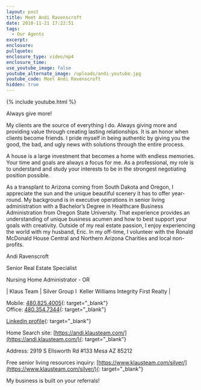 ```yaml
---
layout: post
title: Meet Andi Ravenscroft
date: 2018-11-21 17:22:51
tags:
  - Our Agents
excerpt:
enclosure:
pullquote:
enclosure_type: video/mp4
enclosure_time:
use_youtube_image: false
youtube_alternate_image: /uploads/andi-youtube.jpg
youtube_code: Meet Andi Ravenscroft
hidden: true
---
```


{% include youtube.html %}

Always give more!

My clients are the source of everything I do. Always giving more and providing value through creating lasting relationships. It is an honor when clients become friends. I pride myself in being authentic by giving you the good, the bad, and ugly news with solutions through the entire process.

A house is a large investment that becomes a home with endless memories. Your time and goals are always a focus for me. As a professional, my role is to understand and study your interests to be in the strongest negotiating position possible. &nbsp;

As a transplant to Arizona coming from South Dakota and Oregon, I appreciate the sun and the unique beautiful scenery it has to offer year-round. My background is in executive operations in senior living administration with a Bachelor’s Degree in Healthcare Business Administration from Oregon State University. That experience provides an understanding of unique business acumen and how to best support your goals with creativity. Outside of my real estate passion, I enjoy experiencing the world with my husband, Eric. In my off-time, I volunteer with the Ronald McDonald House Central and Northern Arizona Charities and local non-profits.

Andi Ravenscroft

Senior Real Estate Specialist

Nursing Home Administrator - OR

| Klaus Team | Silver Group I&nbsp; Keller Williams Integrity First Realty |

Mobile:&nbsp;[480.825.4005](tel:480-825-4005){: target="_blank"}&nbsp;<br>Office:&nbsp;[480.354.7344](tel:480-354-7344){: target="_blank"}

[Linkedin profile](https://www.linkedin.com/in/andi-ravenscroft-291b4466/){: target="_blank"}

Home Search site:&nbsp;[https://andi.klausteam.com/](https://andi.klausteam.com/){: target="_blank"}

Address: 2919 S Ellsworth Rd #133 Mesa AZ 85212

Free senior living resources inquiry:&nbsp;[https://www.klausteam.com/silver/](https://www.klausteam.com/silver/){: target="_blank"}

My business is built on your referrals!